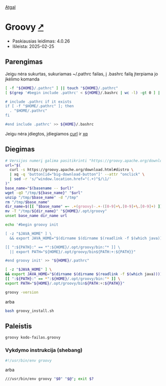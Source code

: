 [Atgal](./readme.md)

# Groovy [&#x2B67;](https://groovy-lang.org/)

* Paskiausias leidimas: 4.0.26
* Išleista: 2025-02-25

## Parengimas

Jeigu nėra sukurtas, sukuriamas ~/.pathrc failas, į .bashrc failą įterpiama jo įkėlimo komanda

```bash
[ -f "${HOME}/.pathrc" ] || touch "${HOME}/.pathrc"
[ $(grep '#begin include .pathrc' < ${HOME}/.bashrc | wc -l) -gt 0 ] || echo '#begin include .pathrc

# include .pathrc if it exists
if [ -f "$HOME/.pathrc" ]; then
  . "$HOME/.pathrc"
fi

#end include .pathrc' >> ${HOME}/.bashrc
```

Jeigu nėra įdiegtos, įdiegiamos [curl](../utils/curl.md) ir [xq](../utils/xq.md)

## Diegimas

```bash
# Versijos numerį galima pasitikrinti "https://groovy.apache.org/download.html#distro"
url="$(
  curl -s https://groovy.apache.org/download.html#distro \
  | xq -q 'button[id="big-download-button"]' --attr "onclick" \
  | sed -r 's/^window.location.href="(.+)"$/\1/'
)"
base_name="$(basename -- $url)"
wget -qO "/tmp/${base_name}" "$url"
unzip "/tmp/$base_name" -d "/tmp"
rm "/tmp/$base_name"
dir_name=$([[ "$base_name" =~ .+(groovy)-.+-([0-9]+\.[0-9]+\.[0-9]+) ]] && echo ${BASH_REMATCH[1]}-${BASH_REMATCH[2]})
mv -T "/tmp/${dir_name}" "${HOME}/.opt/groovy"
unset base_name dir_name url

echo '#begin groovy init

[ -z "$JAVA_HOME" ] \
  && export JAVA_HOME="$(dirname $(dirname $(readlink -f $(which java))))"

[[ ":${PATH}:" == *":${HOME}/.opt/groovy/bin:"* ]] \
  || export PATH="${HOME}/.opt/groovy/bin${PATH:+:${PATH}}"

#end groovy init' >> "${HOME}/.pathrc"

[ -z "$JAVA_HOME" ] \
&& export JAVA_HOME="$(dirname $(dirname $(readlink -f $(which java))))"
[[ ":${PATH}:" == *":${HOME}/.opt/groovy/bin:"* ]] \
export PATH="${HOME}/.opt/groovy/bin${PATH:+:${PATH}}"

groovy -version
```

arba

```bash
bash groovy_install.sh
```

## Paleistis

```bash
groovy kodo-failas.groovy
```

### Vykdymo instrukcija (shebang)

```bash
#!/usr/bin/env groovy
```

arba

```bash
///usr/bin/env groovy "$0" "$@"; exit $?
```
